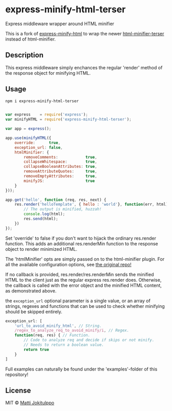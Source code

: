 # express-minify-html-terser
Express middleware wrapper around HTML minifier

This is a fork of [express-minify-html](https://github.com/melonmanchan/express-minify-html) to wrap the newer [html-minifier-terser](https://github.com/terser/html-minifier-terser) instead of html-minifier.

## Description

This express middleware simply enchances the regular 'render' method of the response object for minifying HTML.

## Usage

```sh
npm i express-minify-html-terser
```

```js

var express    = require('express');
var minifyHTML = require('express-minify-html-terser');

var app = express();

app.use(minifyHTML({
    override:      true,
    exception_url: false,
    htmlMinifier: {
        removeComments:            true,
        collapseWhitespace:        true,
        collapseBooleanAttributes: true,
        removeAttributeQuotes:     true,
        removeEmptyAttributes:     true,
        minifyJS:                  true
    }
}));

app.get('hello', function (req, res, next) {
    res.render('helloTemplate', { hello : 'world'}, function(err, html) {
        // The output is minified, huzzah!
        console.log(html);
        res.send(html);
    })
});

```
Set 'override' to false if you don't want to hijack the ordinary res.render function. This adds an additional res.renderMin function to the response object to render minimized HTML. 

The 'htmlMinifier' opts are simply passed on to the html-minifier plugin. For all the available configuration options, see [the original repo!](https://github.com/kangax/html-minifier/blob/gh-pages/README.md)

If no callback is provided, res.render/res.renderMin sends the minified HTML to the client just as the regular
express res.render does. Otherwise, the callback is called with the error object and the minified HTML content, as
demonstrated above.

the `exception_url` optional parameter is a single value, or an array of strings, regexes and functions
that can be used to check whether minifying should be skipped entirely.

```js
exception_url: [
    'url_to_avoid_minify_html', // String.
    /regex_to_analyze_req_to_avoid_minify/i, // Regex.
    function(req, res) { // Function.
        // Code to analyze req and decide if skips or not minify.
        // Needs to return a boolean value.
        return true
    }
]
```

Full examples can naturally be found under the 'examples'-folder of this repository!

## License

MIT © [Matti Jokitulppo](http://mattij.com)
